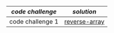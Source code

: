 

| ***code challenge***| ***solution***  |
| -----------      | ----------- |
| code challenge 1 |[reverse-array](arrayReverse/arrayReverse.js)|
